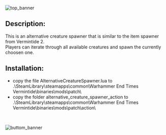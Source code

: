 ![top_banner](../../../../assets/banner-top.png)

## Description:
This is an alternative creature spawner that is similar to the item spawner from Vermintide 2.  
Players can iterate through all available creatures and spawn the currently choosen one.  

## Installation:
- copy the file AlternativeCreatureSpawner.lua to .\SteamLibrary\steamapps\common\Warhammer End Times Vermintide\binaries\mods\patch\
- copy the folder alternative_creature_spawner_action to .\SteamLibrary\steamapps\common\Warhammer End Times Vermintide\binaries\mods\patch\action\

<br/>

![buttom_banner](../../../../assets/banner-buttom.png)